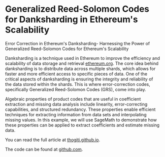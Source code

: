 # Generalized Reed-Solomon Codes for Danksharding in Ethereum's Scalability
Error Correction in Ethereum's Danksharding- Harnessing the Power of Generalized Reed-Solomon Codes for Ethereum's Scalability

Danksharding is a technique used in Ethereum to improve the efficiency and scalability of data storage and retrieval [ethereum.org](https://ethereum.org/en/roadmap/danksharding/). The core idea behind danksharding is to distribute data across multiple shards, which allows for faster and more efficient access to specific pieces of data. One of the critical aspects of danksharding is ensuring the integrity and reliability of the data stored within the shards. This is where error-correction codes, specifically Generalized Reed-Solomon Codes (GRS), come into play.

Algebraic properties of product codes that are useful in coefficient extraction and missing data analysis include linearity, error-correcting capabilities, and structured redundancy. These properties enable efficient techniques for extracting information from data sets and interpolating missing values. In this example, we will use SageMath to demonstrate how these properties can be applied to extract coefficients and estimate missing data.

You can read the full article at [thogiti.github.io](https://thogiti.github.io/error-correction-in-danksharding-harnessing-the-power-of-generalized-reed-solomon-codes-for-ethereum-scalability/).

The code can be found at [github.com](https://github.com/thogiti/GeneralizedReedSolomonCodesforDankshardingEthereum/blob/main/GRSErrorCorrectioninDanksharding.sage).

